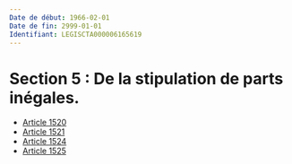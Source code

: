 ```yaml
---
Date de début: 1966-02-01
Date de fin: 2999-01-01
Identifiant: LEGISCTA000006165619
---
```


<h1>Section 5 : De la stipulation de parts inégales.</h1>

- [Article 1520](article_1520.md)
- [Article 1521](article_1521.md)
- [Article 1524](article_1524.md)
- [Article 1525](article_1525.md)
